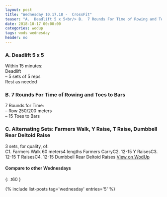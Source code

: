 ```yaml
---
layout: post
title: "Wednesday 10.17.18 -  CrossFit"
teaser: "A.  Deadlift 5 x 5<br/> B.  7 Rounds For Time of Rowing and Toes to Bars<br/> C. Alternating Sets: Farmers Walk, Y Raise, T Raise, Dumbbell Rear Deltoid Raise"
date: 2018-10-17 00:00:00
categories: wodup
tags: wods wednesday
header: no
---
```



<h3>A.  Deadlift 5 x 5</h3>
Within 15 minutes:<br/>
Deadlift<br/>– 5 sets of 5 reps <br/>Rest as needed<br/>
<h3>B.  7 Rounds For Time of Rowing and Toes to Bars</h3>
7 Rounds for Time:<br/>– Row 250/200 meters<br/>– 15 Toes to Bars<br/>
<h3>C. Alternating Sets: Farmers Walk, Y Raise, T Raise, Dumbbell Rear Deltoid Raise</h3>
3 sets, for quality,  of:<br/>C1. Farmers Walk 60 meters4 lengths Farmers CarryC2. 12-15 Y RaisesC3. 12-15 T RaisesC4. 12-15 Dumbbell Rear Deltoid Raises
<a href="https://www.wodup.com/gyms/asphodel/wods/10189" target="blank">View on WodUp</a>


#### Compare to other Wednesdays
{: .t60 }

{% include list-posts tag='wednesday' entries='5' %}